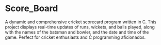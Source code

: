 # Score_Board
A dynamic and comprehensive cricket scorecard program written in C. This project displays real-time updates of runs, wickets, and balls played, along with the names of the batsman and bowler, and the date and time of the game. Perfect for cricket enthusiasts and C programming aficionados.
